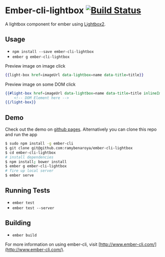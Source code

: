 # Ember-cli-lightbox [![Build Status](https://travis-ci.org/ramybenaroya/ember-cli-lightbox.svg?branch=master)](https://travis-ci.org/ramybenaroya/ember-cli-lightbox)

A lightbox component for ember using [Lightbox2](http://lokeshdhakar.com/projects/lightbox2/).

## Usage

* `npm install --save ember-cli-lightbox`
* `ember g ember-cli-lightbox`

Preview image on image click
```hbs
{{light-box href=imageUrl data-lightbox=name data-title=title}}
```

Preview image on some DOM click
```hbs
{{#light-box href=imageUrl data-lightbox=name data-title=title inlineImage=false}}
    <!-- DOM Element here -->
{{/light-box}}
```

## Demo
Check out the demo on [github pages](http://ramybenaroya.github.io/ember-cli-lightbox/ "Ember-cli-lightbox Demo").
Alternatively you can clone this repo and run the app

```sh
$ sudo npm install -g ember-cli
$ git clone git@github.com:ramybenaroya/ember-cli-lightbox
$ cd ember-cli-lightbox
# install dependencies
$ npm install; bower install
$ ember g ember-cli-lightbox
# fire up local server
$ ember serve
```

## Running Tests

* `ember test`
* `ember test --server`

## Building

* `ember build`

For more information on using ember-cli, visit [http://www.ember-cli.com/](http://www.ember-cli.com/).
